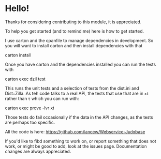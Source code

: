 # Hello!

Thanks for considering contributing to this module, it is appreciated.

To help you get started (and to remind me) here is how to get started.

I use carton and the cpanfile to manage dependencies in development. So
you will want to install carton and then install dependencies with that

 carton install

Once you have carton and the dependencies installed you can run the tests
with

  carton exec dzil test

This runs the unit tests and a selection of tests from the dist.ini and
Dist::Zilla. As teh code talks to a real API, the tests that use that
are in `xt` rather than `t` which you can run with:

  carton exec prove -lvr xt

Those tests do fail occasionally if the data in the API changes, as the
tests are perhaps too specific.

All the code is here: https://github.com/lancew/Webservice-Judobase

If you'd like to fibd something to work on, or report something that
does not work, or might be good to add, look at the issues page.
Documentation changes are always appreciated.

